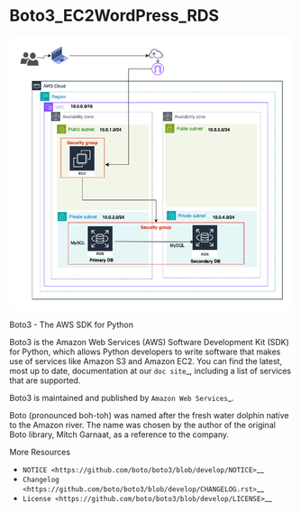 # Boto3_EC2WordPress_RDS

![Wordpress](/picture/Boto3_EC2_RDS.png)

Boto3 - The AWS SDK for Python

Boto3 is the Amazon Web Services (AWS) Software Development Kit (SDK) for
Python, which allows Python developers to write software that makes use
of services like Amazon S3 and Amazon EC2. You can find the latest, most
up to date, documentation at our `doc site`_, including a list of
services that are supported.

Boto3 is maintained and published by `Amazon Web Services`_.

Boto (pronounced boh-toh) was named after the fresh water dolphin native to the Amazon river. The name was chosen by the author of the original Boto library, Mitch Garnaat, as a reference to the company.

More Resources

* `NOTICE <https://github.com/boto/boto3/blob/develop/NOTICE>`__
* `Changelog <https://github.com/boto/boto3/blob/develop/CHANGELOG.rst>`__
* `License <https://github.com/boto/boto3/blob/develop/LICENSE>`__